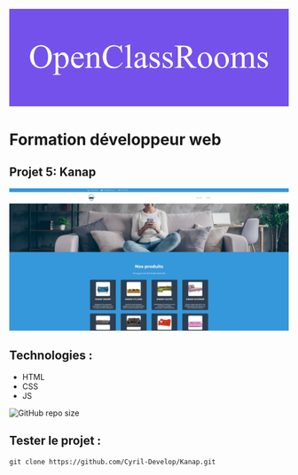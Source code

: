![formation](/front/images/screenshot/openClassRooms.png)

# Formation développeur web 



## Projet 5: Kanap



![screenshot du site](front/images/screenshot/screenshotAccueil.jpg)  



## Technologies :
- HTML
- CSS
- JS

 ![GitHub repo size](https://img.shields.io/github/repo-size/Cyril-Develop/Kanap?style=for-the-badge) 



## Tester le projet :

```terminal
git clone https://github.com/Cyril-Develop/Kanap.git
```

